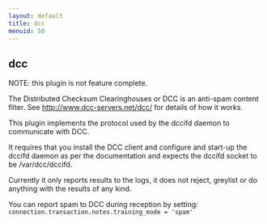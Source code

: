 ```yaml
---
layout: default
title: dcc
menuid: 50
---
```

dcc
---

NOTE: this plugin is not feature complete.

The Distributed Checksum Clearinghouses or DCC is an anti-spam content filter.
See http://www.dcc-servers.net/dcc/ for details of how it works.

This plugin implements the protocol used by the dccifd daemon to communicate
with DCC.

It requires that you install the DCC client and configure and start-up the
dccifd daemon as per the documentation and expects the dccifd socket to be
/var/dcc/dccifd.

Currently it only reports results to the logs, it does not reject, greylist
or do anything with the results of any kind.

You can report spam to DCC during reception by setting:
`connection.transaction.notes.training_mode = 'spam'`


